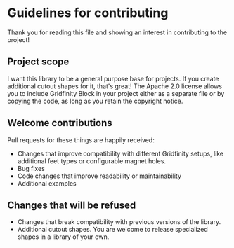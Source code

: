 # Guidelines for contributing

Thank you for reading this file and showing an interest in contributing to the project!

## Project scope
I want this library to be a general purpose base for projects. If you create additional cutout shapes for it, that's great!
The Apache 2.0 license allows you to include Gridfinity Block in your project either as a separate file or by copying the code, as long as you retain the copyright notice.

## Welcome contributions

Pull requests for these things are happily received:

- Changes that improve compatibility with different Gridfinity setups, like additional feet types or configurable magnet holes.
- Bug fixes
- Code changes that improve readability or maintainability
- Additional examples

## Changes that will be refused

- Changes that break compatibility with previous versions of the library.
- Additional cutout shapes. You are welcome to release specialized shapes in a library of your own.
